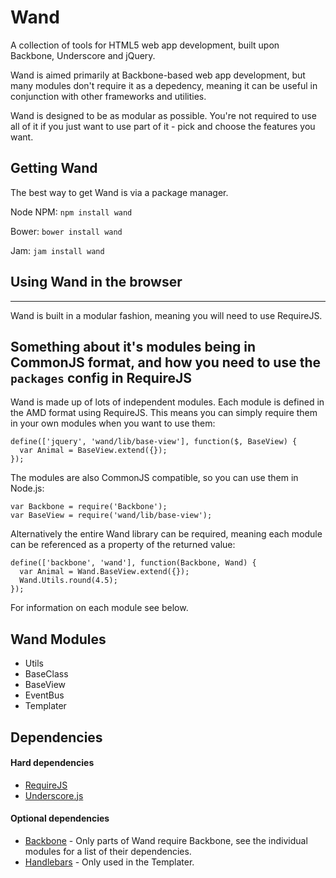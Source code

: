# Wand

A collection of tools for HTML5 web app development, built upon Backbone, Underscore and jQuery.

Wand is aimed primarily at Backbone-based web app development, but many modules don't require it as a depedency, meaning it can be useful in conjunction with other frameworks and utilities.

Wand is designed to be as modular as possible. You're not required to use all of it if you just want to use part of it - pick and choose the features you want.

## Getting Wand

The best way to get Wand is via a package manager.

Node NPM: `npm install wand`

Bower: `bower install wand`

Jam: `jam install wand`

## Using Wand in the browser

---------
Wand is built in a modular fashion, meaning you will need to use RequireJS.

Something about it's modules being in CommonJS format, and how you need to use the `packages` config in RequireJS
---------

Wand is made up of lots of independent modules. Each module is defined in the AMD format using RequireJS. This means you can simply require them in your own modules when you want to use them:

    define(['jquery', 'wand/lib/base-view'], function($, BaseView) {
      var Animal = BaseView.extend({});
    });

The modules are also CommonJS compatible, so you can use them in Node.js:

    var Backbone = require('Backbone');
    var BaseView = require('wand/lib/base-view');

Alternatively the entire Wand library can be required, meaning each module can be referenced as a property of the returned value:

    define(['backbone', 'wand'], function(Backbone, Wand) {
      var Animal = Wand.BaseView.extend({});
      Wand.Utils.round(4.5);
    });

For information on each module see below.

## Wand Modules

* Utils
* BaseClass
* BaseView
* EventBus
* Templater

## Dependencies

#### Hard dependencies

* [RequireJS](http://requirejs.org/)
* [Underscore.js](http://underscorejs.org/)

#### Optional dependencies

* [Backbone](http://backbonejs.org/) - Only parts of Wand require Backbone, see the individual modules for a list of their dependencies.
* [Handlebars](http://handlebarsjs.com/) - Only used in the Templater.